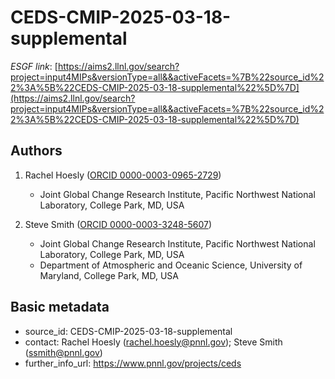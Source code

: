 # CEDS-CMIP-2025-03-18-supplemental

*ESGF link*: [https://aims2.llnl.gov/search?project=input4MIPs&versionType=all&&activeFacets=%7B%22source_id%22%3A%5B%22CEDS-CMIP-2025-03-18-supplemental%22%5D%7D](https://aims2.llnl.gov/search?project=input4MIPs&versionType=all&&activeFacets=%7B%22source_id%22%3A%5B%22CEDS-CMIP-2025-03-18-supplemental%22%5D%7D)

## Authors

1. Rachel Hoesly ([ORCID 0000-0003-0965-2729](https://orcid.org/0000-0003-0965-2729))
    - Joint Global Change Research Institute, Pacific Northwest National Laboratory, College Park, MD, USA

2. Steve Smith ([ORCID 0000-0003-3248-5607](https://orcid.org/0000-0003-3248-5607))
    - Joint Global Change Research Institute, Pacific Northwest National Laboratory, College Park, MD, USA
    - Department of Atmospheric and Oceanic Science, University of Maryland, College Park, MD, USA


## Basic metadata

- source_id: CEDS-CMIP-2025-03-18-supplemental
- contact: Rachel Hoesly (rachel.hoesly@pnnl.gov); Steve Smith (ssmith@pnnl.gov)
- further_info_url: https://www.pnnl.gov/projects/ceds